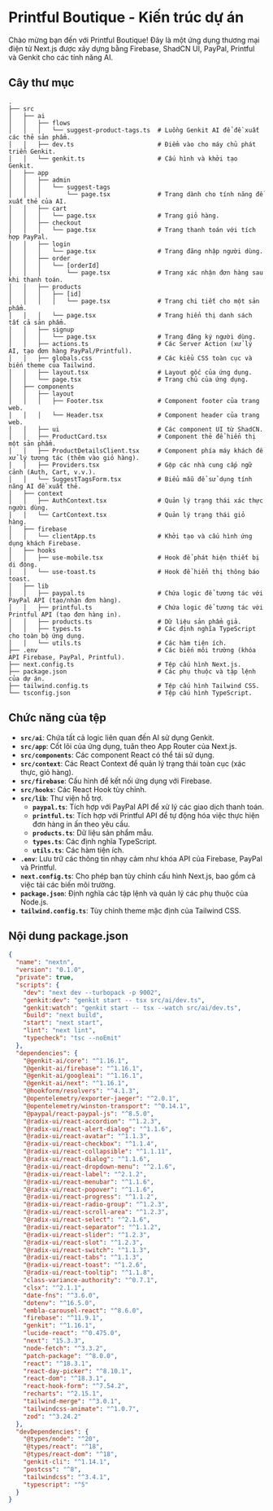 # Printful Boutique - Kiến trúc dự án

Chào mừng bạn đến với Printful Boutique! Đây là một ứng dụng thương mại điện tử Next.js được xây dựng bằng Firebase, ShadCN UI, PayPal, Printful và Genkit cho các tính năng AI.

## Cây thư mục

```
.
├── src
│   ├── ai
│   │   ├── flows
│   │   │   └── suggest-product-tags.ts  # Luồng Genkit AI để đề xuất các thẻ sản phẩm.
│   │   ├── dev.ts                       # Điểm vào cho máy chủ phát triển Genkit.
│   │   └── genkit.ts                    # Cấu hình và khởi tạo Genkit.
│   ├── app
│   │   ├── admin
│   │   │   └── suggest-tags
│   │   │       └── page.tsx             # Trang dành cho tính năng đề xuất thẻ của AI.
│   │   ├── cart
│   │   │   └── page.tsx                 # Trang giỏ hàng.
│   │   ├── checkout
│   │   │   └── page.tsx                 # Trang thanh toán với tích hợp PayPal.
│   │   ├── login
│   │   │   └── page.tsx                 # Trang đăng nhập người dùng.
│   │   ├── order
│   │   │   └── [orderId]
│   │   │       └── page.tsx             # Trang xác nhận đơn hàng sau khi thanh toán.
│   │   ├── products
│   │   │   ├── [id]
│   │   │   │   └── page.tsx             # Trang chi tiết cho một sản phẩm.
│   │   │   └── page.tsx                 # Trang hiển thị danh sách tất cả sản phẩm.
│   │   ├── signup
│   │   │   └── page.tsx                 # Trang đăng ký người dùng.
│   │   ├── actions.ts                   # Các Server Action (xử lý AI, tạo đơn hàng PayPal/Printful).
│   │   ├── globals.css                  # Các kiểu CSS toàn cục và biến theme của Tailwind.
│   │   ├── layout.tsx                   # Layout gốc của ứng dụng.
│   │   └── page.tsx                     # Trang chủ của ứng dụng.
│   ├── components
│   │   ├── layout
│   │   │   ├── Footer.tsx               # Component footer của trang web.
│   │   │   └── Header.tsx               # Component header của trang web.
│   │   ├── ui                           # Các component UI từ ShadCN.
│   │   ├── ProductCard.tsx              # Component thẻ để hiển thị một sản phẩm.
│   │   ├── ProductDetailsClient.tsx     # Component phía máy khách để xử lý tương tác (thêm vào giỏ hàng).
│   │   ├── Providers.tsx                # Gộp các nhà cung cấp ngữ cảnh (Auth, Cart, v.v.).
│   │   └── SuggestTagsForm.tsx          # Biểu mẫu để sử dụng tính năng AI đề xuất thẻ.
│   ├── context
│   │   ├── AuthContext.tsx              # Quản lý trạng thái xác thực người dùng.
│   │   └── CartContext.tsx              # Quản lý trạng thái giỏ hàng.
│   ├── firebase
│   │   └── clientApp.ts                 # Khởi tạo và cấu hình ứng dụng khách Firebase.
│   ├── hooks
│   │   ├── use-mobile.tsx               # Hook để phát hiện thiết bị di động.
│   │   └── use-toast.ts                 # Hook để hiển thị thông báo toast.
│   ├── lib
│   │   ├── paypal.ts                    # Chứa logic để tương tác với PayPal API (tạo/nhận đơn hàng).
│   │   ├── printful.ts                  # Chứa logic để tương tác với Printful API (tạo đơn hàng in).
│   │   ├── products.ts                  # Dữ liệu sản phẩm giả.
│   │   ├── types.ts                     # Các định nghĩa TypeScript cho toàn bộ ứng dụng.
│   │   └── utils.ts                     # Các hàm tiện ích.
├── .env                                 # Các biến môi trường (khóa API Firebase, PayPal, Printful).
├── next.config.ts                       # Tệp cấu hình Next.js.
├── package.json                         # Các phụ thuộc và tập lệnh của dự án.
├── tailwind.config.ts                   # Tệp cấu hình Tailwind CSS.
└── tsconfig.json                        # Tệp cấu hình TypeScript.
```

## Chức năng của tệp

- **`src/ai`**: Chứa tất cả logic liên quan đến AI sử dụng Genkit.
- **`src/app`**: Cốt lõi của ứng dụng, tuân theo App Router của Next.js.
- **`src/components`**: Các component React có thể tái sử dụng.
- **`src/context`**: Các React Context để quản lý trạng thái toàn cục (xác thực, giỏ hàng).
- **`src/firebase`**: Cấu hình để kết nối ứng dụng với Firebase.
- **`src/hooks`**: Các React Hook tùy chỉnh.
- **`src/lib`**: Thư viện hỗ trợ.
    - **`paypal.ts`**: Tích hợp với PayPal API để xử lý các giao dịch thanh toán.
    - **`printful.ts`**: Tích hợp với Printful API để tự động hóa việc thực hiện đơn hàng in ấn theo yêu cầu.
    - **`products.ts`**: Dữ liệu sản phẩm mẫu.
    - **`types.ts`**: Các định nghĩa TypeScript.
    - **`utils.ts`**: Các hàm tiện ích.
- **`.env`**: Lưu trữ các thông tin nhạy cảm như khóa API của Firebase, PayPal và Printful.
- **`next.config.ts`**: Cho phép bạn tùy chỉnh cấu hình Next.js, bao gồm cả việc tải các biến môi trường.
- **`package.json`**: Định nghĩa các tập lệnh và quản lý các phụ thuộc của Node.js.
- **`tailwind.config.ts`**: Tùy chỉnh theme mặc định của Tailwind CSS.

## Nội dung package.json

```json
{
  "name": "nextn",
  "version": "0.1.0",
  "private": true,
  "scripts": {
    "dev": "next dev --turbopack -p 9002",
    "genkit:dev": "genkit start -- tsx src/ai/dev.ts",
    "genkit:watch": "genkit start -- tsx --watch src/ai/dev.ts",
    "build": "next build",
    "start": "next start",
    "lint": "next lint",
    "typecheck": "tsc --noEmit"
  },
  "dependencies": {
    "@genkit-ai/core": "^1.16.1",
    "@genkit-ai/firebase": "^1.16.1",
    "@genkit-ai/googleai": "^1.16.1",
    "@genkit-ai/next": "^1.16.1",
    "@hookform/resolvers": "^4.1.3",
    "@opentelemetry/exporter-jaeger": "^2.0.1",
    "@opentelemetry/winston-transport": "^0.14.1",
    "@paypal/react-paypal-js": "^8.5.0",
    "@radix-ui/react-accordion": "^1.2.3",
    "@radix-ui/react-alert-dialog": "^1.1.6",
    "@radix-ui/react-avatar": "^1.1.3",
    "@radix-ui/react-checkbox": "^1.1.4",
    "@radix-ui/react-collapsible": "^1.1.11",
    "@radix-ui/react-dialog": "^1.1.6",
    "@radix-ui/react-dropdown-menu": "^2.1.6",
    "@radix-ui/react-label": "^2.1.2",
    "@radix-ui/react-menubar": "^1.1.6",
    "@radix-ui/react-popover": "^1.1.6",
    "@radix-ui/react-progress": "^1.1.2",
    "@radix-ui/react-radio-group": "^1.2.3",
    "@radix-ui/react-scroll-area": "^1.2.3",
    "@radix-ui/react-select": "^2.1.6",
    "@radix-ui/react-separator": "^1.1.2",
    "@radix-ui/react-slider": "^1.2.3",
    "@radix-ui/react-slot": "^1.2.3",
    "@radix-ui/react-switch": "^1.1.3",
    "@radix-ui/react-tabs": "^1.1.3",
    "@radix-ui/react-toast": "^1.2.6",
    "@radix-ui/react-tooltip": "^1.1.8",
    "class-variance-authority": "^0.7.1",
    "clsx": "^2.1.1",
    "date-fns": "^3.6.0",
    "dotenv": "^16.5.0",
    "embla-carousel-react": "^8.6.0",
    "firebase": "^11.9.1",
    "genkit": "^1.16.1",
    "lucide-react": "^0.475.0",
    "next": "15.3.3",
    "node-fetch": "^3.3.2",
    "patch-package": "^8.0.0",
    "react": "^18.3.1",
    "react-day-picker": "^8.10.1",
    "react-dom": "^18.3.1",
    "react-hook-form": "^7.54.2",
    "recharts": "^2.15.1",
    "tailwind-merge": "^3.0.1",
    "tailwindcss-animate": "^1.0.7",
    "zod": "^3.24.2"
  },
  "devDependencies": {
    "@types/node": "^20",
    "@types/react": "^18",
    "@types/react-dom": "^18",
    "genkit-cli": "^1.14.1",
    "postcss": "^8",
    "tailwindcss": "^3.4.1",
    "typescript": "^5"
  }
}
```
